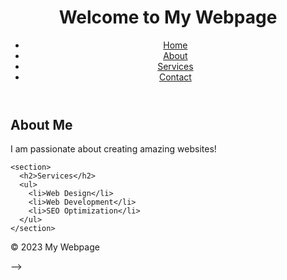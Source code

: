 <!DOCTYPE html>
<html>
<head>
  <title>My Webpage</title>
</head>
<body>

  <header>
    <h1>Welcome to My Webpage</h1>
    <nav>
      <ul>
        <li><a href="#">Home</a></li>
        <li><a href="#">About</a></li>
        <li><a href="#">Services</a></li>
        <li><a href="#">Contact</a></li>
      </ul>
    </nav>
  </header>

  <main>
    <section>
      <h2>About Me</h2>
      <p>I am passionate about creating amazing websites!</p>
    </section>

    <section>
      <h2>Services</h2>
      <ul>
        <li>Web Design</li>
        <li>Web Development</li>
        <li>SEO Optimization</li>
      </ul>
    </section>
  </main>

  <footer>
    <p>&copy; 2023 My Webpage</p>
  </footer>

</body>
</html>
-->
